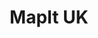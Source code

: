 ---
schema: default
title: MapIt UK
organization: mySociety
notes: "Convert UK postcodes and geographical coordinates to administrative areas.\r\n\r\nMapIt API access starts at £20/mth, and is free for low-volume non-profit use. "
resources:
  - name: Learn about MapIt
    url: 'https://mapit.mysociety.org/'
    format: ''
  - name: MapIT API Documentation
    url: 'https://mapit.mysociety.org/docs/'
    format: api
  - name: >-
      Example code for getting Parliament Constitency from Postcode for
      Javascript, Python and Ruby
    url: >-
      https://gist.github.com/pezholio/ebea5c9d42d6a490a2808e270b1d8d03#file-mapit-rb
    format: ''
license: ''
category:
  - APIs
  - Geodata
  - United Kingdom
maintainer: mySociety
maintainer_email: mapit@mysociety.org
last_modified: ''
more_info: 'https://mapit.mysociety.org/'
---